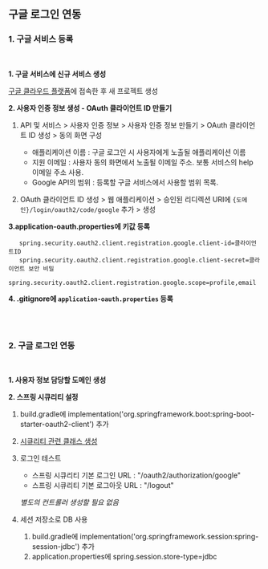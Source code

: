## 구글 로그인 연동

### 1. 구글 서비스 등록
<br>

**1. 구글 서비스에 신규 서비스 생성**

[구글 클라우드 플랫폼](https://console.cloud.google.com/)에 접속한 후 새 프로젝트 생성

**2. 사용자 인증 정보 생성 - OAuth 클라이언트 ID 만들기**

1. API 및 서비스 > 사용자 인증 정보 > 사용자 인증 정보 만들기 > OAuth 클라이언트 ID 생성 > 동의 화면 구성
    - 애플리케이션 이름 : 구글 로그인 시 사용자에게 노출될 애플리케이션 이름
    - 지원 이메일 : 사용자 동의 화면에서 노출될 이메일 주소. 보통 서비스의 help 이메일 주소 사용.
    - Google API의 범위 : 등록할 구글 서비스에서 사용할 범위 목록.

2. OAuth 클라이언트 ID 생성 > 웹 애플리케이션 > 승인된 리디렉션 URI에 `{도메인}/login/oauth2/code/google` 추가 > 생성

**3.application-oauth.properties에 키값 등록**

 ```properties
    spring.security.oauth2.client.registration.google.client-id=클라이언트ID
    spring.security.oauth2.client.registration.google.client-secret=클라이언트 보안 비밀
    spring.security.oauth2.client.registration.google.scope=profile,email
```

**4. .gitignore에 `application-oauth.properties` 등록**

<br>
<br>

### 2. 구글 로그인 연동
<br>

**1. 사용자 정보 담당할 도메인 생성**

**2. 스프링 시큐리티 설정**

1. build.gradle에 implementation('org.springframework.boot:spring-boot-starter-oauth2-client') 추가
2. [시큐리티 관련 클래스 생성](./config/auth/)

3. 로그인 테스트
    - 스프링 시큐리티 기본 로그인 URL : "/oauth2/authorization/google"
    - 스프링 시큐리티 기본 로그아웃 URL : "/logout"
    
    *별도의 컨트롤러 생성할 필요 없음*
4. 세션 저장소로 DB 사용
    1. build.gradle에 implementation('org.springframework.session:spring-session-jdbc') 추가
    2. application.properties에 spring.session.store-type=jdbc 
